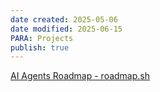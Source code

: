 ```yaml
---
date created: 2025-05-06
date modified: 2025-06-15
PARA: Projects
publish: true
---
```


[AI Agents Roadmap - roadmap.sh](https://roadmap.sh/ai-agents)

##
